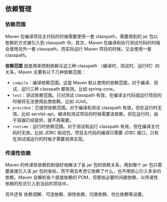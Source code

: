 ## 依赖管理 ##

### 依赖范围 ###

Maven 在编译项目主代码的时候需要使用一套 classpath，需要用到的 jar 包以依赖的方式被引入到 classpath 中。其次，Maven 在编译和执行测试代码的时候会使用另外一套 classpath，而实际运行 Maven 项目的时候，又会使用一套 classpath。

**依赖范围** 就是用来控制依赖与这三种 classpath （编译时、测试时、运行时）的关系，Maven 主要有以下几种依赖范围：

* `compile`：编译依赖范围。这是 Maven 默认使用的依赖范围，对于编译、测试、运行三种 classpath 都有效。比如 spring-core。
* `test`：测试依赖范围。只对测试 classpath 有效，在编译主代码或运行项目的时候将无法使用此类依赖。比如 JUnit。
* `provided`：已提供依赖范围。对于编译和测试 classpath 有效，但在运行时无效。比如 servlet-api，编译和测试项目的时候需要该依赖，但在运行时，由于容器已经提供，就不再需要。
* `runtime`：运行时依赖范围。对于测试和运行 classpath 有效，但在编译主代码时无效。比如 JDBC 驱动包，项目主代码的编译只需要 JDBC 接口，只有在测试或运行的时候才需要具体实现。


### 传递性依赖 ###


Maven 的传递性依赖机制很好地解决了各 jar 包的依赖关系，用到哪个 jar 包只需要直接引入该 jar 包的坐标，而不用去考虑它依赖了什么，也不用担心引入多余的依赖。Maven 会解析各个直接依赖的 POM，将那些必要的间接依赖，以传递性依赖的形式引入到当前的项目中。	

另外还有 依赖调解、可选依赖、排除依赖、归类依赖、优化依赖等设置。